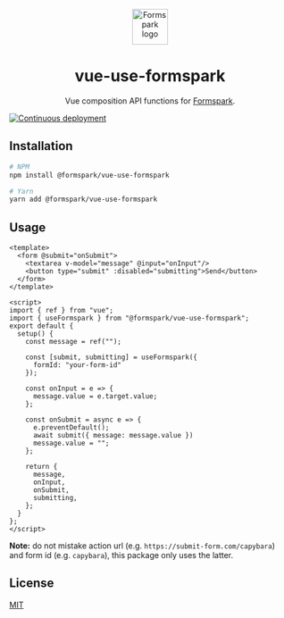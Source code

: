 <p align="center">
    <a href="https://formspark.io">
        <img width="64" src="https://cdn.formspark.io/images/formspark/logos/formspark.svg" alt="Formspark logo">
    </a>
</p>

<h1 align="center">vue-use-formspark</h1>

<p align="center">
    Vue composition API functions for <a href="https://formspark.io">Formspark</a>.
</p> 

[![Continuous deployment](https://github.com/formspark/vue-use-formspark/workflows/Continuous%20deployment/badge.svg)](https://github.com/formspark/vue-use-formspark/actions?query=workflow%3A%22Continuous+deployment%22)

## Installation

```bash
# NPM
npm install @formspark/vue-use-formspark

# Yarn 
yarn add @formspark/vue-use-formspark
```

## Usage

```vue
<template>
  <form @submit="onSubmit">
    <textarea v-model="message" @input="onInput"/>
    <button type="submit" :disabled="submitting">Send</button>
  </form>
</template>

<script>
import { ref } from "vue";
import { useFormspark } from "@formspark/vue-use-formspark";
export default {
  setup() {
    const message = ref("");
    
    const [submit, submitting] = useFormspark({
      formId: "your-form-id"
    });

    const onInput = e => {
      message.value = e.target.value;
    };
    
    const onSubmit = async e => {
      e.preventDefault();
      await submit({ message: message.value })
      message.value = "";
    };
    
    return {
      message,
      onInput,
      onSubmit,
      submitting,
    };
  }
};
</script>
```

**Note:** do not mistake action url (e.g. `https://submit-form.com/capybara`) and form id (e.g. `capybara`), this
package only uses the latter.

## License

[MIT](https://opensource.org/licenses/MIT)